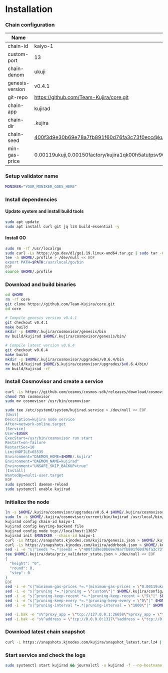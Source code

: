 # Installation

### Chain configuration

| Name              | Value                                                                |
| ----------------- | -------------------------------------------------------------------- |
| chain-id          | kaiyo-1                                                          |
| custom-port       | 13                                                        |
| chain-denom       | ukuji                                                       |
| genesis-version   | v0.4.1                                                   |
| git-repo          | https://github.com/Team-Kujira/core.git                                                           |
| chain-app         | kujirad                                                         |
| chain-dir         | .kujira                                                         |
| chain-seed        | 400f3d9e30b69e78a7fb891f60d76fa3c73f0ecc@kujira.kjnodes.com:13659  |
| min-gas-price     | 0.00119ukuji,0.00150factory/kujira1qk00h5atutpsv900x202pxx42npjr9thg58dnqpa72f2p7m2luase444a7/uusk,0.00150ibc/295548A78785A1007F232DE286149A6FF512F180AF5657780FC89C009E2C348F,0.000125ibc/27394FB092D2ECCD56123C74F36E4C1F926001CEADA9CA97EA622B25F41E5EB2,0.00126ibc/47BD209179859CDE4A2806763D7189B6E6FE13A17880FE2B42DE1E6C1E329E23,0.00652ibc/3607EB5B5E64DD1C0E12E07F077FF470D5BC4706AFCBC98FE1BA960E5AE4CE07,617283951ibc/F3AA7EF362EC5E791FE78A0F4CCC69FEE1F9A7485EB1A8CAB3F6601C00522F10,0.000288ibc/EFF323CC632EC4F747C61BCE238A758EFDB7699C3226565F7C20DA06509D59A5,0.000125ibc/DA59C009A0B3B95E0549E6BF7B075C8239285989FF457A8EDDBB56F10B2A6986,0.00137ibc/A358D7F19237777AF6D8AD0E0F53268F8B18AE8A53ED318095C14D6D7F3B2DB5,0.0488ibc/4F393C3FCA4190C0A6756CE7F6D897D5D1BE57D6CCB80D0BC87393566A7B6602,78492936ibc/004EBF085BBED1029326D56BE8A2E67C08CECE670A94AC1947DF413EF5130EB2,964351ibc/1B38805B1C75352B28169284F96DF56BDEBD9E8FAC005BDCC8CF0378C82AA8E7                                                     |


### Setup validator name

```bash
MONIKER="YOUR_MONIKER_GOES_HERE"
```

### Install dependencies

#### Update system and install build tools

```bash
sudo apt update
sudo apt install curl git jq lz4 build-essential -y
```

#### Install GO

```bash
sudo rm -rf /usr/local/go
sudo curl -Ls https://go.dev/dl/go1.19.linux-amd64.tar.gz | sudo tar -C /usr/local -xz
tee -a $HOME/.profile > /dev/null << EOF
export PATH=$PATH:/usr/local/go/bin
EOF
source $HOME/.profile
```

### Download and build binaries

```bash
cd $HOME
rm -rf core
git clone https://github.com/Team-Kujira/core.git
cd core

# Compile genesis version v0.4.1
git checkout v0.4.1
make build
mkdir -p $HOME/.kujira/cosmovisor/genesis/bin
mv build/kujirad $HOME/.kujira/cosmovisor/genesis/bin/

# Compile latest version v0.6.4
git checkout v0.6.4
make build
mkdir -p $HOME/.kujira/cosmovisor/upgrades/v0.6.4/bin
mv build/kujirad $HOME/$.kujira/cosmovisor/upgrades/$v0.6.4/bin/
rm build/kujirad -rf
```

### Install Cosmovisor and create a service

```bash
curl -Ls https://github.com/cosmos/cosmos-sdk/releases/download/cosmovisor%2Fv1.3.0/cosmovisor-v1.3.0-linux-amd64.tar.gz | tar xz
chmod 755 cosmovisor
sudo mv cosmovisor /usr/bin/cosmovisor

sudo tee /etc/systemd/system/kujirad.service > /dev/null << EOF
[Unit]
Description=kujira node service
After=network-online.target
[Service]
User=$USER
ExecStart=/usr/bin/cosmovisor run start
Restart=on-failure
RestartSec=10
LimitNOFILE=65535
Environment="DAEMON_HOME=$HOME/.kujira"
Environment="DAEMON_NAME=kujirad"
Environment="UNSAFE_SKIP_BACKUP=true"
[Install]
WantedBy=multi-user.target
EOF
sudo systemctl daemon-reload
sudo systemctl enable kujirad
```

### Initialize the node

```bash
ln -s $HOME/.kujira/cosmovisor/upgrades/v0.6.4 $HOME/.kujira/cosmovisor/current
sudo ln -s $HOME/.kujira/cosmovisor/current/bin/kujirad /usr/local/bin/kujirad
kujirad config chain-id kaiyo-1
kujirad config keyring-backend file
kujirad config node tcp://localhost:13657
kujirad init $MONIKER --chain-id kaiyo-1
curl -Ls https://snapshots.kjnodes.com/kujira/genesis.json > $HOME/.kujira/config/genesis.json
curl -Ls https://snapshots.kjnodes.com/kujira/addrbook.json > $HOME/.kujira/config/addrbook.json
sed -i -e "s|^seeds *=.*|seeds = \"400f3d9e30b69e78a7fb891f60d76fa3c73f0ecc@kujira.rpc.kjnodes.com:13659\"|" $HOME/.kujira/config/config.toml
tee $HOME/.kujira/data/priv_validator_state.json > /dev/null << EOF
{
  "height": "0",
  "round": 0,
  "step": 0
}
EOF
sed -i -e "s|^minimum-gas-prices *=.*|minimum-gas-prices = \"0.00119ukuji,0.00150factory/kujira1qk00h5atutpsv900x202pxx42npjr9thg58dnqpa72f2p7m2luase444a7/uusk,0.00150ibc/295548A78785A1007F232DE286149A6FF512F180AF5657780FC89C009E2C348F,0.000125ibc/27394FB092D2ECCD56123C74F36E4C1F926001CEADA9CA97EA622B25F41E5EB2,0.00126ibc/47BD209179859CDE4A2806763D7189B6E6FE13A17880FE2B42DE1E6C1E329E23,0.00652ibc/3607EB5B5E64DD1C0E12E07F077FF470D5BC4706AFCBC98FE1BA960E5AE4CE07,617283951ibc/F3AA7EF362EC5E791FE78A0F4CCC69FEE1F9A7485EB1A8CAB3F6601C00522F10,0.000288ibc/EFF323CC632EC4F747C61BCE238A758EFDB7699C3226565F7C20DA06509D59A5,0.000125ibc/DA59C009A0B3B95E0549E6BF7B075C8239285989FF457A8EDDBB56F10B2A6986,0.00137ibc/A358D7F19237777AF6D8AD0E0F53268F8B18AE8A53ED318095C14D6D7F3B2DB5,0.0488ibc/4F393C3FCA4190C0A6756CE7F6D897D5D1BE57D6CCB80D0BC87393566A7B6602,78492936ibc/004EBF085BBED1029326D56BE8A2E67C08CECE670A94AC1947DF413EF5130EB2,964351ibc/1B38805B1C75352B28169284F96DF56BDEBD9E8FAC005BDCC8CF0378C82AA8E7\"|" $HOME/.kujira/config/app.toml
sed -i -e "s|^pruning *=.*|pruning = \"custom\"|" $HOME/.kujira/config/app.toml
sed -i -e "s|^pruning-keep-recent *=.*|pruning-keep-recent = \"5\"|" $HOME/.kujira/config/app.toml
sed -i -e "s|^pruning-keep-every *=.*|pruning-keep-every = \"0\"|" $HOME/.kujira/config/app.toml
sed -i -e "s|^pruning-interval *=.*|pruning-interval = \"1000\"|" $HOME/.kujira/config/app.toml

sed -i.bak -e "s%^proxy_app = \"tcp://127.0.0.1:26658\"%proxy_app = \"tcp://127.0.0.1:13658\"%; s%^laddr = \"tcp://127.0.0.1:26657\"%laddr = \"tcp://127.0.0.1:13657\"%; s%^pprof_laddr = \"localhost:6060\"%pprof_laddr = \"localhost:13060\"%; s%^laddr = \"tcp://0.0.0.0:26656\"%laddr = \"tcp://0.0.0.0:13656\"%; s%^prometheus_listen_addr = \":26660\"%prometheus_listen_addr = \":13660\"%" $HOME/.kujira/config/config.toml
sed -i.bak -e "s%^address = \"tcp://0.0.0.0:1317\"%address = \"tcp://0.0.0.0:13317\"%; s%^address = \":8080\"%address = \":13080\"%; s%^address = \"0.0.0.0:9090\"%address = \"0.0.0.0:13090\"%; s%^address = \"0.0.0.0:9091\"%address = \"0.0.0.0:13091\"%; s%^address = \"0.0.0.0:8545\"%address = \"0.0.0.0:13545\"%; s%^ws-address = \"0.0.0.0:8546\"%ws-address = \"0.0.0.0:13546\"%" $HOME/.kujira/config/app.toml
```

### Download latest chain snapshot

```bash
curl -L https://snapshots.kjnodes.com/kujira/snapshot_latest.tar.lz4 | lz4 -dc - | tar -xf - -C $HOME/.kujira
```

### Start service and check the logs

```bash
sudo systemctl start kujirad && journalctl -u kujirad -f --no-hostname -o cat
```

